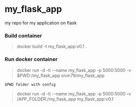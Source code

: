 # my_flask_app
my repo for my application on flask


### Build container

> docker build -t my_flask_app:v0.1 .


### Run docker container

> docker run -d -ti --name my_flask_app -p 5000:5000 -v $PWD:/my_flask_app sivin79/my_flask_app

`$PWD folder with config`

> docker run -d -ti --name my_flask_app -p 5000:5000 -v /APP_FOLDER:/my_flask_app my_flask_app:v0.1

